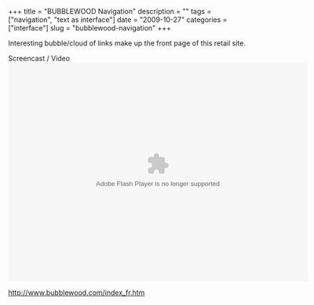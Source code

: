 +++
title = "BUBBLEWOOD Navigation"
description = ""
tags = ["navigation", "text as interface"]
date = "2009-10-27"
categories = ["interface"]
slug = "bubblewood-navigation"
+++


<p>Interesting bubble/cloud of links make up the front page of this retail site. </p>

<div id="screens-full" class="clear"><div class="fullimg clear"><a href="/media/interface/bubblewood-1.png" class="group" rel="group" title="1. "><img src="/media/interface/bubblewood-1.png" alt="" class="img-responsive"></a></div></div>

<div class="video"><div class="caption aptureNoAutolink">Screencast / Video</div><div class="video-object"><embed src="http://blip.tv/play/gshQgarSfQA.m4v" type="application/x-shockwave-flash" width="610" height="447" allowscriptaccess="always" allowfullscreen="true"></embed></div></div>        
<p><a href="http://www.bubblewood.com/index_fr.htm">http://www.bubblewood.com/index_fr.htm</a></p>
